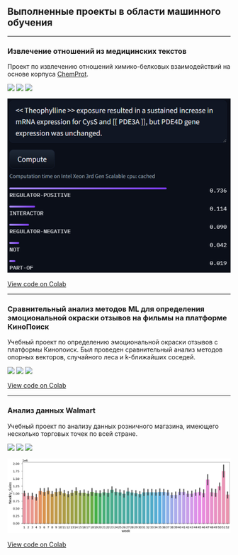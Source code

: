 ## Выполненные проекты в области машинного обучения

---

### Извлечение отношений из медицинских текстов

Проект по извлечению отношений химико-белковых взаимодействий на основе корпуса [ChemProt](https://biocreative.bioinformatics.udel.edu/news/corpora/chemprot-corpus-biocreative-vi/).

[![](https://img.shields.io/badge/Made%20with-Jupyter-orange?style=for-the-badge&logo=Jupyter)](#) [![](https://img.shields.io/badge/Python-3776AB?style=for-the-badge&logo=python&logoColor=white)](#) [![](https://img.shields.io/badge/Kaggle-20BEFF?style=for-the-badge&logo=Kaggle&logoColor=white)](#)

<img src="images/RE_Chemprot.png"/>

[View code on Colab](https://colab.research.google.com/drive/13-VrFtXREpqdQXJesNjk1XzkMgxOkro4?usp=sharing)

---

### Сравнительный анализ методов ML для определения эмоциональной окраски отзывов на фильмы на платформе КиноПоиск

Учебный проект по определению эмоциональной окраски отзывов с платформы  Кинопоиск. Был проведен сравнительный анализ методов опорных векторов, случайного леса и k-ближайших соседей.

[![](https://img.shields.io/badge/Made%20with-Jupyter-orange?style=for-the-badge&logo=Jupyter)](#) [![](https://img.shields.io/badge/Python-3776AB?style=for-the-badge&logo=python&logoColor=white)](#) [![](https://img.shields.io/badge/Kaggle-20BEFF?style=for-the-badge&logo=Kaggle&logoColor=white)](#)

<!--
<img src="images/SVC_ConfMatrix.png?raw=true" alt="SVC_ConfMatrix" width="100" height="100"/> <img src="images/RandForest_ConfMatrix.png?raw=true" alt="RandForest_ConfMatrix" width="100" height="100"/> <img src="images/KNeighbors_ConfMatrix.png?raw=true" alt="KNeighbors_ConfMatrix" width="100" height="100"/>
-->
[View code on Colab](https://colab.research.google.com/drive/1Y4kKRCaeXWLQabzQIrgc0jo1RMsFzPlk?usp=sharing)

---

### Анализ данных Walmart

Учебный проект по анализу данных розничного магазина, имеющего несколько торговых точек по всей стране.

[![](https://img.shields.io/badge/Made%20with-Jupyter-orange?style=for-the-badge&logo=Jupyter)](#) [![](https://img.shields.io/badge/Python-3776AB?style=for-the-badge&logo=python&logoColor=white)](#) [![](https://img.shields.io/badge/Kaggle-20BEFF?style=for-the-badge&logo=Kaggle&logoColor=white)](#)

<img src="images/Weekly_sales_by_week.png"/>

[View code on Colab](https://colab.research.google.com/drive/1yY3g2VDL9SQ-8y_mBP4HbzEk3a5enmgU?usp=sharing)



<!--
 ## Skills-based projects
A selection of smaller projects demonstrating specific data science and ML skills.

- [Working in the cloud: Using data stored in AWS S3 buckets](#)
- [Optimising code with multiprocessing](#)](url) 
-->














<!-- 
<p style="font-size:11px">Page template forked from <a href="https://github.com/evanca/quick-portfolio">evanca</a></p> 
-->
<!-- 
Remove above link if you don't want to attibute 
-->

<!-- 
## 👋 Welcome to my portfolio

Hello! My name is Matt, and I set up this page to showcase some of the data science projects I've been working on.

At age 18, while working as a cold caller in a telesales team at Ovo Energy, I built my first data product: a recommendation engine which predicted customers' propensity to buy. The tool helped me double my sales rate and, after I'd persuaded senior managers to take it into production, boosted our whole team's sales by 10%. 

The reason I tell this story is because I think it shows what data can and should be: a tool for empowering people and uplifting businesses. 

In the past 8 years, I've studied at two of the world's best universities and worked in a variety of industries, gaining experience in machine learning, strategy, analytics and marketing. My [CV](https://mattschapman.github.io/pdf/Matt_Chapman_CV.pdf) has plenty of information about the professional projects I've worked on, but the purpose of this page is to showcase some of my favourite personal (on-the-side) projects in a more visual way. 

If you have any questions, feel free to drop me an [email](mailto:mattchapmanmsc@gmail.com) or send me a message on [LinkedIn](https://www.linkedin.com/in/matt-chapman-ba8488118/). 

Thanks for reading,

Matt
 -->
 
<!--
### Using BERT and Naïve Bayes models for helpfulness prediction of Amazon reviews
The quality and helpfulness of online reviews can vary greatly, meaning readers must often sift through a deluge of online reviews in order to find the most relevant ones. In this project, I compared the performance of various ML models for predicting the helpfulness of an Amazon review given its text and metadata.  

[![](https://img.shields.io/badge/Python-white?logo=Python)](#) [![](https://img.shields.io/badge/Jupyter-white?logo=Jupyter)](#) [![](https://img.shields.io/badge/PyTorch-white?logo=pytorch)](#) [![](https://img.shields.io/badge/Amazon-white?logo=Amazon)](#) [![](https://img.shields.io/badge/HuggingFace_Transformers-white?logo=huggingface)](#)

[View code on Colab](https://colab.research.google.com/drive/19N1n117gN_qHPVd8VqqRDur5v8z0tANY?usp=sharing)
 -->

